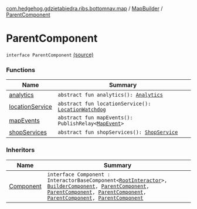 [com.hedgehog.gdzietabiedra.ribs.bottomnav.map](../../index.md) / [MapBuilder](../index.md) / [ParentComponent](./index.md)

# ParentComponent

`interface ParentComponent` [(source)](https://github.com/asvid/GdzieTaBiedra/tree/master/app/src/main/java/com/hedgehog/gdzietabiedra/ribs/bottomnav/map/MapBuilder.kt#L50)

### Functions

| Name | Summary |
|---|---|
| [analytics](analytics.md) | `abstract fun analytics(): `[`Analytics`](../../../com.hedgehog.gdzietabiedra.utils.analytics/-analytics/index.md) |
| [locationService](location-service.md) | `abstract fun locationService(): `[`LocationWatchdog`](../../../com.hedgehog.gdzietabiedra.appservice/-location-watchdog/index.md) |
| [mapEvents](map-events.md) | `abstract fun mapEvents(): PublishRelay<`[`MapEvent`](../../-map-event/index.md)`>` |
| [shopServices](shop-services.md) | `abstract fun shopServices(): `[`ShopService`](../../../com.hedgehog.gdzietabiedra.appservice/-shop-service/index.md) |

### Inheritors

| Name | Summary |
|---|---|
| [Component](../../../com.hedgehog.gdzietabiedra.ribs/-root-builder/-component/index.md) | `interface Component : InteractorBaseComponent<`[`RootInteractor`](../../../com.hedgehog.gdzietabiedra.ribs/-root-interactor/index.md)`>, `[`BuilderComponent`](../../../com.hedgehog.gdzietabiedra.ribs/-root-builder/-builder-component/index.md)`, `[`ParentComponent`](../../../com.hedgehog.gdzietabiedra.ribs.bottomnav/-bottom-nav-builder/-parent-component/index.md)`, `[`ParentComponent`](../../../com.hedgehog.gdzietabiedra.ribs.bottomnav.shopslist/-shops-list-builder/-parent-component/index.md)`, `[`ParentComponent`](./index.md)`, `[`ParentComponent`](../../../com.hedgehog.gdzietabiedra.ribs.bottomnav.settings/-settings-builder/-parent-component/index.md)`, `[`ParentComponent`](../../../com.hedgehog.gdzietabiedra.ribs.splash/-splash-builder/-parent-component/index.md) |
